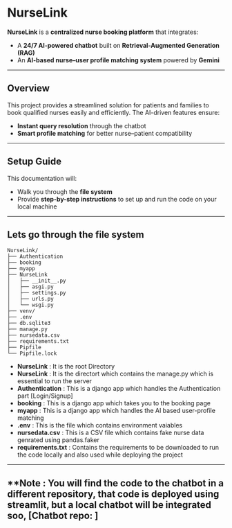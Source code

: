 # **NurseLink**  

**NurseLink** is a **centralized nurse booking platform** that integrates:  
- A **24/7 AI-powered chatbot** built on **Retrieval-Augmented Generation (RAG)**  
- An **AI-based nurse–user profile matching system** powered by **Gemini**  

---

## **Overview**  
This project provides a streamlined solution for patients and families to book qualified nurses easily and efficiently. The AI-driven features ensure:  
- **Instant query resolution** through the chatbot  
- **Smart profile matching** for better nurse–patient compatibility  

---

## **Setup Guide**  
This documentation will:  
- Walk you through the **file system**  
- Provide **step-by-step instructions** to set up and run the code on your local machine  

---

## **Lets go through the file system**

    NurseLink/
    ├── Authentication
    ├── booking
    ├── myapp
    ├── NurseLink
    │   ├── __init__.py
    │   ├── asgi.py
    │   ├── settings.py
    │   ├── urls.py
    │   └── wsgi.py
    ├── venv/ 
    ├── .env 
    ├── db.sqlite3
    ├── manage.py 
    ├── nursedata.csv 
    ├── requirements.txt
    ├── Pipfile 
    └── Pipfile.lock

- **NurseLink** : It is the root Directory 
- **NurseLink** : It is the directort which contains the manage.py which is essential to run the server
- **Authentication** : This is a django app which handles the Authentication part [Login/Signup]
- **booking** : This is a django app which takes you to the booking page
- **myapp** : This is a django app which handles the AI based user-profile matching 
- **.env** : This is the file which contains environment vaiables
- **nursedata.csv** : This is a CSV file which contains fake nurse data genrated using pandas.faker
- **requirements.txt** : Contains the requirements to be downloaded to run the code locally and also used while deploying the project

---

## **Note : You will find the code to the chatbot in a different repository, that code is deployed using streamlit, but a local chatbot will be integrated soo, [Chatbot repo: ]
